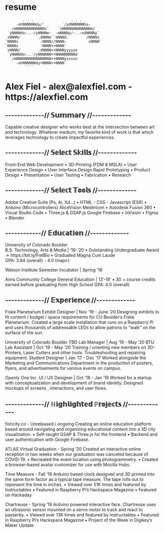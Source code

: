# resume
            . . .                 . . .                                                                                       
         -ohNNNNNNdy/`        `/ydNNNNNNho-                                                                                   
       /mNNNNNNNNNNNNNs`    `sNNNNNNNNNNNNNm/                                                                                 
     `yNNNNdo:..-/yNNNNm-  -mNNNNy/-..:odNNNNy`                                                                               
     sNNNN/        .dNNNm``mNNNd.        /NNNNs                                                                               
    `NNNNs          -NNNN//NNNN-          sNNNN`                                                                              
    `NNNNs          -NNNN++NNNN`                                                                                              
     sNNNN/        .dNNNN++NNNNyyyyyo                                                                                         
     `yNNNNdo:..-/yNNNNNN++NNNNNNNNNd                                                                                         
       /mNNNNNNNNNNNNNNNN++NNNNysssso                                                                                         
         -ohNNNNNNdy+NNNN++NNNN`                                                                                              
             ````                          

<h1> Alex Fiel - alex@alexfiel.com - https://alexfiel.com </h1>

<h2> -------------// 𝕊𝕦𝕞𝕞𝕒𝕣𝕪 //------------- </h2>
Capable creative designer who works best at the intersection between art and technology. Whatever medium, my
favorite kind of work is that which leverages technology to create impactful experiences.

<h2> -------------// 𝕊𝕖𝕝𝕖𝕔𝕥 𝕊𝕜𝕚𝕝𝕝𝕤 //------------- </h2>  
Front-End Web Development • 3D-Printing (FDM & MSLA) • User Experience Design • User Interface Design
Rapid Prototyping • Product Design • Presentation • User Testing • Fabrication • Research

<h2> -------------// 𝕊𝕖𝕝𝕖𝕔𝕥 𝕋𝕠𝕠𝕝𝕤 //------------- </h2>  
Adobe Creative Suite (Ps, Ai, Xd…) • HTML - CSS - Javascript (ES6) • Arduino (Microcontrollers)
AliceVision Meshroom • Autodesk Fusion 360 • Visual Studio Code • Three.js & GSAP.js
Google Firebase • InVision • Figma • Blender

<h2> ------------// 𝔼𝕕𝕦𝕔𝕒𝕥𝕚𝕠𝕟 //------------- </h2>  
University of Colorado Boulder<br/>
  B.S. Technology, Arts & Media | ‘16-’20  
    ▪ Outstanding Undergraduate Award -> https://bit.ly/FielBio  
    ▪ Graduated Magna Cum Laude<br/>
      GPA: 3.84 (overall) - 4.0 (major)<br/>

Watson Institute
  Semester Incubator | Spring ‘18

Aims Community College
  General Education | 13’-16’
    ▪ 30 + course credits earned before graduating from High School
      GPA: 4.0 (overall)

<h2> -------------// 𝔼𝕩𝕡𝕖𝕣𝕚𝕖𝕟𝕔𝕖 //------------- </h2>
Fiske Planetarium
  Exhibit Designer | Nov ‘19 - June ‘20
    Designing exhibits to fit content / budget / space requirements for CU
    Boulder’s Fiske Planetarium. Created a large scale installation that runs on
    a Raspberry Pi and uses thousands of addressable LEDs to allow patrons to
    “walk” on the surface of the sun.

University of Colorado Boulder
  TBD Lab Manager | Aug ‘19 - May ‘20
  BTU Lab Assistant | Oct ‘19 - May ‘20
    Training / orienting new members on 3D-Printers, Laser Cutters and other
    tools. Troubleshooting and repairing equipment.
  Student Designer | Jan ‘17 - Dec ‘17
    Worked alongside the Marketing and Communications Department in the
    production of posters, flyers, and advertisements for various events on
    campus.
    
Openly One Inc.
  UI / UX Designer | Oct ‘18 - Jan ‘19
    Worked for a startup with conceptualization and development of brand
    identity. Designed mockups of screens , interactions, and user flows.
    

<h2> -------------// ℍ𝕚𝕘𝕙𝕝𝕚𝕘𝕙𝕥𝕖𝕕 ℙ𝕣𝕠𝕛𝕖𝕔𝕥𝕤 //------------- </h2>
fishcity.co - Unreleased / ongoing
  Creating an online education platform based around navigating and organizing educational content into a 3D city visualization.
    ▪ Self-taught GSAP & Three.js for the frontend
    ▪ Backend and user authentication with Google Firebase.
    
ATLAS Virtual Graduation - Spring ‘20
  Created an interactive online reception in two weeks when our graduation was canceled because of COVID-19.
    ▪ Recreated the event location using photogrammetry.
    ▪ Created a browser-based avatar customizer for use with Mozilla Hubs.
    
Time Measure - Fall ‘19
  Arduino based clock designed and 3D printed into the same form factor as a
  typical tape measure. The tape rolls out to represent the time in inches.
    ▪ Viewed over 51K times and featured by Instructables
    ▪ Featured in Raspberry Pi’s Hackspace Magazine
    ▪ Featured on Hackaday
    
Chartreuse - Spring ‘19
  Arduino powered interactive face. Chartreuse uses an ultrasonic sensor
  mounted on a servo motor to track and react to passerby.
    ▪ Viewed over 13K times and featured by Instructables
    ▪ Featured in Raspberry Pi’s Hackspace Magazine
    ▪ Project of the Week in Digikey’s Maker Update
    
